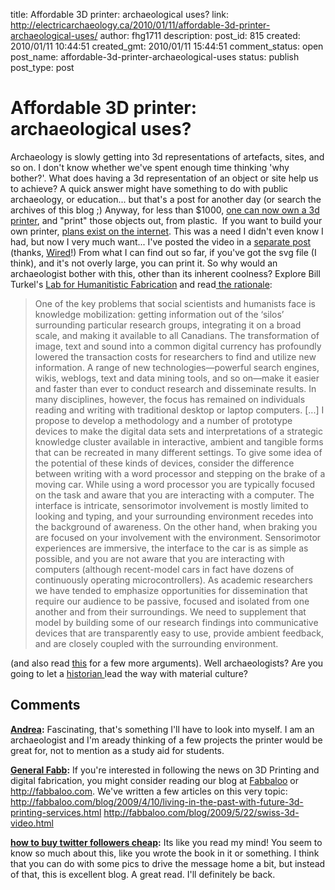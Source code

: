 title: Affordable 3D printer: archaeological uses?
link: http://electricarchaeology.ca/2010/01/11/affordable-3d-printer-archaeological-uses/
author: fhg1711
description: 
post_id: 815
created: 2010/01/11 10:44:51
created_gmt: 2010/01/11 15:44:51
comment_status: open
post_name: affordable-3d-printer-archaeological-uses
status: publish
post_type: post

# Affordable 3D printer: archaeological uses?

Archaeology is slowly getting into 3d representations of artefacts, sites, and so on. I don't know whether we've spent enough time thinking 'why bother?'. What does having a 3d representation of an object or site help us to achieve? A quick answer might have something to do with public archaeology, or education... but that's a post for another day (or search the archives of this blog ;) Anyway, for less than $1000, [one can now own a 3d printer](http://store.makerbot.com/cupcake-cnc/cupcake-cnc-basic.html), and "print" those objects out, from plastic.  If you want to build your own printer, [plans exist on the internet](http://singularityhub.com/2009/11/30/the-next-generation-of-3d-printer-reprapii-video/). This was a need I didn't even know I had, but now I very much want... I've posted the video in a [separate post](http://electricarchaeologist.wordpress.com/2010/01/11/video-of-3d-printer-in-action/) (thanks, [Wired](http://www.wired.com/video/open-source-3d-printer-turns-designs-into-objects/61029613001)!) From what I can find out so far, if you've got the svg file (I think), and it's not overly large, you can print it. So why would an archaeologist bother with this, other than its inherent coolness? Explore Bill Turkel's [Lab for Humanitistic Fabrication](http://digitalhistory.wikispot.org/Fabrication_Wiki) and read[ the rationale](http://digitalhistory.wikispot.org/Interactive_Ambient_and_Tangible_Devices_for_Knowledge_Mobilization): 

> One of the key problems that social scientists and humanists face is knowledge mobilization: getting information out of the ‘silos’ surrounding particular research groups, integrating it on a broad scale, and making it available to all Canadians. The transformation of image, text and sound into a common digital currency has profoundly lowered the transaction costs for researchers to find and utilize new information. A range of new technologies—powerful search engines, wikis, weblogs, text and data mining tools, and so on—make it easier and faster than ever to conduct research and disseminate results. In many disciplines, however, the focus has remained on individuals reading and writing with traditional desktop or laptop computers. [...] I propose to develop a methodology and a number of prototype devices to make the digital data sets and interpretations of a strategic knowledge cluster available in interactive, ambient and tangible forms that can be recreated in many different settings. To give some idea of the potential of these kinds of devices, consider the difference between writing with a word processor and stepping on the brake of a moving car. While using a word processor you are typically focused on the task and aware that you are interacting with a computer. The interface is intricate, sensorimotor involvement is mostly limited to looking and typing, and your surrounding environment recedes into the background of awareness. On the other hand, when braking you are focused on your involvement with the environment. Sensorimotor experiences are immersive, the interface to the car is as simple as possible, and you are not aware that you are interacting with computers (although recent-model cars in fact have dozens of continuously operating microcontrollers). As academic researchers we have tended to emphasize opportunities for dissemination that require our audience to be passive, focused and isolated from one another and from their surroundings. We need to supplement that model by building some of our research findings into communicative devices that are transparently easy to use, provide ambient feedback, and are closely coupled with the surrounding environment.

(and also read [this](http://digitalhistoryhacks.blogspot.com/2008/11/few-arguments-for-humanistic.html) for a few more arguments). Well archaeologists? Are you going to let a [historian ](http://history.uwo.ca/faculty/turkel/)lead the way with material culture?

## Comments

**[Andrea](#2556 "2010-01-13 19:11:13"):** Fascinating, that's something I'll have to look into myself. I am an archaeologist and I'm aready thinking of a few projects the printer would be great for, not to mention as a study aid for students.

**[General Fabb](#2564 "2010-01-17 12:26:59"):** If you're interested in following the news on 3D Printing and digital fabrication, you might consider reading our blog at [Fabbaloo](http://fabbaloo.com) or http://fabbaloo.com. We've written a few articles on this very topic: http://fabbaloo.com/blog/2009/4/10/living-in-the-past-with-future-3d-printing-services.html http://fabbaloo.com/blog/2009/5/22/swiss-3d-video.html

**[how to buy twitter followers cheap](#19280 "2014-03-01 11:51:03"):** Its like you read my mind! You seem to know so much about this, like you wrote the book in it or something. I think that you can do with some pics to drive the message home a bit, but instead of that, this is excellent blog. A great read. I'll definitely be back.

